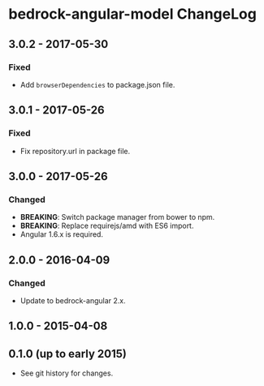 # bedrock-angular-model ChangeLog

## 3.0.2 - 2017-05-30

### Fixed
- Add `browserDependencies` to package.json file.

## 3.0.1 - 2017-05-26

### Fixed
- Fix repository.url in package file.

## 3.0.0 - 2017-05-26

### Changed
- **BREAKING**: Switch package manager from bower to npm.
- **BREAKING**: Replace requirejs/amd with ES6 import.
- Angular 1.6.x is required.

## 2.0.0 - 2016-04-09

### Changed
- Update to bedrock-angular 2.x.

## 1.0.0 - 2015-04-08

## 0.1.0 (up to early 2015)

- See git history for changes.

